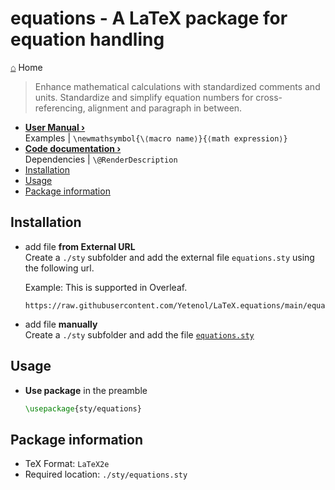 <h1> equations - A LaTeX package for equation handling </h1>

[⌂](README.md) Home

> Enhance mathematical calculations with standardized comments and units. Standardize and simplify equation numbers for cross-referencing, alignment and paragraph in between.

- **[User Manual ›](manual.md)**  
    Examples | `\newmathsymbol{\⟨macro name⟩}{⟨math expression⟩}`
- **[Code documentation ›](documentation.md)**  
    Dependencies | `\@RenderDescription`
- [Installation](#installation)
- [Usage](#usage)
- [Package information](#package-information)

## Installation

- add file **from External URL**  
    Create a `./sty` subfolder and add the external file `equations.sty` using the following url.  
    
    Example: This is supported in Overleaf.
    ```
    https://raw.githubusercontent.com/Yetenol/LaTeX.equations/main/equations.sty
    ```

- add file **manually**  
    Create a `./sty` subfolder and add the file [`equations.sty`](https://raw.githubusercontent.com/Yetenol/LaTeX.equations/main/equations.sty)

## Usage

- **Use package** in the preamble
    ```latex
    \usepackage{sty/equations}
    ```

## Package information

- TeX Format:        `LaTeX2e`
- Required location: `./sty/equations.sty`